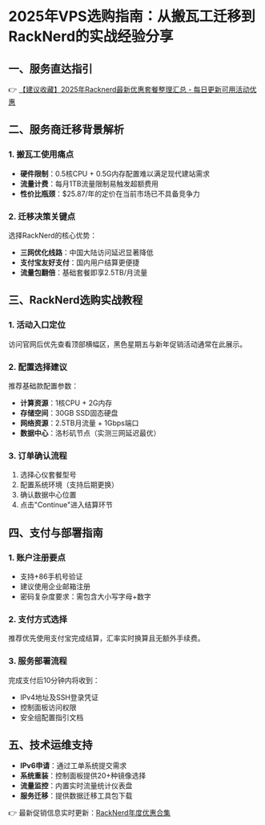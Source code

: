 # 2025年VPS选购指南：从搬瓦工迁移到RackNerd的实战经验分享

## 一、服务直达指引
👉 [【建议收藏】2025年Racknerd最新优惠套餐整理汇总 - 每日更新可用活动优惠](https://bit.ly/Rack_Nerd)

## 二、服务商迁移背景解析
### 1. 搬瓦工使用痛点
- **硬件限制**：0.5核CPU + 0.5G内存配置难以满足现代建站需求
- **流量计费**：每月1TB流量限制易触发超额费用
- **性价比瓶颈**：$25.87/年的定价在当前市场已不具备竞争力

### 2. 迁移决策关键点
选择RackNerd的核心优势：
- **三网优化线路**：中国大陆访问延迟显著降低
- **支付宝友好支付**：国内用户结算更便捷
- **流量包翻倍**：基础套餐即享2.5TB/月流量

## 三、RackNerd选购实战教程
### 1. 活动入口定位
访问官网后优先查看顶部横幅区，黑色星期五与新年促销活动通常在此展示。

### 2. 配置选择建议
推荐基础款配置参数：
- **计算资源**：1核CPU + 2G内存
- **存储空间**：30GB SSD固态硬盘
- **网络资源**：2.5TB月流量 + 1Gbps端口
- **数据中心**：洛杉矶节点（实测三网延迟最优）

### 3. 订单确认流程
1. 选择心仪套餐型号
2. 配置系统环境（支持后期更换）
3. 确认数据中心位置
4. 点击"Continue"进入结算环节

## 四、支付与部署指南
### 1. 账户注册要点
- 支持+86手机号验证
- 建议使用企业邮箱注册
- 密码复杂度要求：需包含大小写字母+数字

### 2. 支付方式选择
推荐优先使用支付宝完成结算，汇率实时换算且无额外手续费。

### 3. 服务部署流程
完成支付后10分钟内将收到：
- IPv4地址及SSH登录凭证
- 控制面板访问权限
- 安全组配置指引文档

## 五、技术运维支持
- **IPv6申请**：通过工单系统提交需求
- **系统重装**：控制面板提供20+种镜像选择
- **流量监控**：内置实时流量统计仪表盘
- **服务迁移**：提供数据迁移工具包下载

👉 最新促销信息实时更新：[RackNerd年度优惠合集](https://bit.ly/Rack_Nerd)